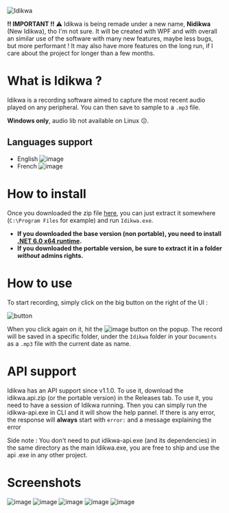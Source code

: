 ![Idikwa](https://user-images.githubusercontent.com/30344403/149578992-7e9cfae6-c4c3-4570-8c09-1b20a4e503db.png)

**!! IMPORTANT !!** ⚠️ Idikwa is being remade under a new name, **Nidikwa** (New Idikwa), tho I'm not sure. It will be created with WPF and with overall an similar use of the software with many new features, maybe less bugs, but more performant ! It may also have more features on the long run, if I care about the project for longer than a few months.

# What is Idikwa ?

Idikwa is a recording software aimed to capture the most recent audio played on any peripheral. You can then save to sample to a `.mp3` file.

**Windows only**, audio lib not available on Linux 😔.

## Languages support
* English ![image](https://user-images.githubusercontent.com/30344403/149586346-ccfb58fa-32ff-463e-8c03-3e382257e5a7.png)
* French ![image](https://user-images.githubusercontent.com/30344403/149586447-bba9f999-3f05-4427-bb17-51881503ce12.png)

# How to install

Once you downloaded the zip file [here](https://github.com/Wiltoag/IDIKWA-App/releases/latest), you can just extract it somewhere (`C:\Program Files` for example) and run `Idikwa.exe`.
* **If you downloaded the base version (non portable), you need to install [.NET 6.0 x64 runtime](https://dotnet.microsoft.com/en-us/download/dotnet/6.0).**
* **If you downloaded the portable version, be sure to extract it in a folder *without* admins rights.**

# How to use

To start recording, simply click on the big button on the right of the UI :

![button](https://user-images.githubusercontent.com/30344403/149584848-4169c525-bf62-4b40-925e-044575b0ac81.png)

When you click again on it, hit the ![image](https://user-images.githubusercontent.com/30344403/149584978-6d74f701-4b48-414d-9564-c255a953b98d.png) button on the popup. The record will be saved in a specific folder, under the `Idikwa` folder in your `Documents` as a `.mp3` file with the current date as name.

# API support

Idikwa has an API support since v1.1.0. To use it, download the idikwa.api.zip (or the portable version) in the Releases tab. To use it, you need to have a session of Idikwa running. Then you can simply run the idikwa-api.exe in CLI and it will show the help pannel. If there is any error, the response will **always** start with `error:` and a message explaining the error

Side note : You don't need to put idikwa-api.exe (and its dependencies) in the same directory as the main Idikwa.exe, you are free to ship and use the api .exe in any other project.

# Screenshots

![image](https://user-images.githubusercontent.com/30344403/149671218-d1356e77-ccfb-4c27-a423-7ddcd2473c86.png)
![image](https://user-images.githubusercontent.com/30344403/149671244-ffc50931-1ec0-4324-a5f9-6489c1118182.png)
![image](https://user-images.githubusercontent.com/30344403/149585328-64dfee1b-ba47-467f-9f18-6abc025d31ea.png)
![image](https://user-images.githubusercontent.com/30344403/149585599-e8a84304-04fd-470e-8534-9ff4e864c6e7.png)
![image](https://user-images.githubusercontent.com/30344403/149586044-05e79693-71a2-4402-8280-6afdb46c4e43.png)
